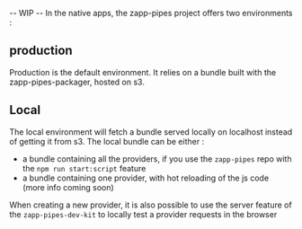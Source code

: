 -- WIP --
In the native apps, the zapp-pipes project offers two environments : 

## production
Production is the default environment. It relies on a bundle built with the zapp-pipes-packager, hosted on s3.

## Local
The local environment will fetch a bundle served locally on localhost instead of getting it from s3.
The local bundle can be either : 
- a bundle containing all the providers, if you use the `zapp-pipes` repo with the `npm run start:script` feature
- a bundle containing one provider, with hot reloading of the js code (more info coming soon)

When creating a new provider, it is also possible to use the server feature of the `zapp-pipes-dev-kit` to locally test a provider requests in the browser